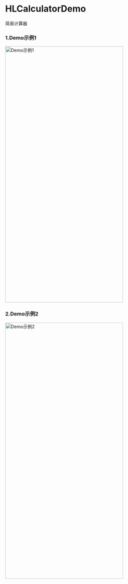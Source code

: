 # HLCalculatorDemo
简易计算器
### 1.Demo示例1
<img src="https://github.com/huanglei1926/HLCalculatorDemo/tree/master/Images/image1.png" width="375" height="812" alt="Demo示例1"/>

### 2.Demo示例2
<img src="https://github.com/huanglei1926/HLCalculatorDemo/tree/master/Images/image2.png" width="375" height="812" alt="Demo示例2"/>
